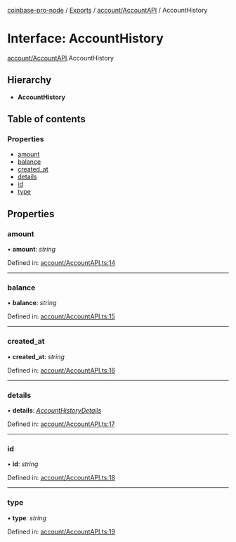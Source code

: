 [coinbase-pro-node](../../README.md) / [Exports](../../modules.md) / [account/AccountAPI](../../modules/account_accountapi.md) / AccountHistory

# Interface: AccountHistory

[account/AccountAPI](../../modules/account_accountapi.md).AccountHistory

## Hierarchy

- **AccountHistory**

## Table of contents

### Properties

- [amount](accountapi.accounthistory.md#amount)
- [balance](accountapi.accounthistory.md#balance)
- [created_at](accountapi.accounthistory.md#created_at)
- [details](accountapi.accounthistory.md#details)
- [id](accountapi.accounthistory.md#id)
- [type](accountapi.accounthistory.md#type)

## Properties

### amount

• **amount**: _string_

Defined in: [account/AccountAPI.ts:14](https://github.com/bennycode/coinbase-pro-node/blob/aa07e6d/src/account/AccountAPI.ts#L14)

---

### balance

• **balance**: _string_

Defined in: [account/AccountAPI.ts:15](https://github.com/bennycode/coinbase-pro-node/blob/aa07e6d/src/account/AccountAPI.ts#L15)

---

### created_at

• **created_at**: _string_

Defined in: [account/AccountAPI.ts:16](https://github.com/bennycode/coinbase-pro-node/blob/aa07e6d/src/account/AccountAPI.ts#L16)

---

### details

• **details**: [_AccountHistoryDetails_](accountapi.accounthistorydetails.md)

Defined in: [account/AccountAPI.ts:17](https://github.com/bennycode/coinbase-pro-node/blob/aa07e6d/src/account/AccountAPI.ts#L17)

---

### id

• **id**: _string_

Defined in: [account/AccountAPI.ts:18](https://github.com/bennycode/coinbase-pro-node/blob/aa07e6d/src/account/AccountAPI.ts#L18)

---

### type

• **type**: _string_

Defined in: [account/AccountAPI.ts:19](https://github.com/bennycode/coinbase-pro-node/blob/aa07e6d/src/account/AccountAPI.ts#L19)
